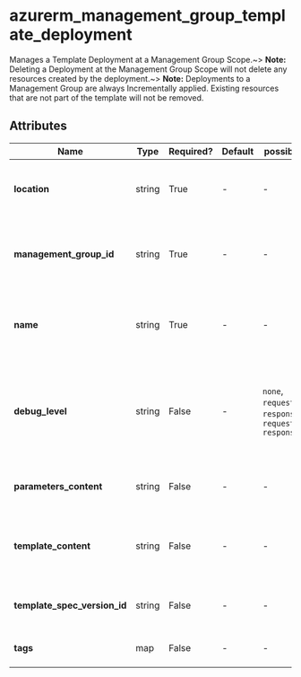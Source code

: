 # azurerm_management_group_template_deployment

Manages a Template Deployment at a Management Group Scope.~> **Note:** Deleting a Deployment at the Management Group Scope will not delete any resources created by the deployment.~> **Note:** Deployments to a Management Group are always Incrementally applied. Existing resources that are not part of the template will not be removed.

## Attributes

| Name | Type | Required? | Default  | possible values | Description |
| ---- | ---- | --------- | -------- | ----------- | ----------- |
| **location** | string | True | -  |  -  | The Azure Region where the Template should exist. Changing this forces a new Template to be created. | 
| **management_group_id** | string | True | -  |  -  | The ID of the Management Group to apply the Deployment Template to. Changing this forces a new resource to be created. | 
| **name** | string | True | -  |  -  | The name which should be used for this Template Deployment. Changing this forces a new Template Deployment to be created. | 
| **debug_level** | string | False | -  |  `none`, `requestContent`, `responseContent`, `requestContent, responseContent`  | The Debug Level which should be used for this Resource Group Template Deployment. Possible values are `none`, `requestContent`, `responseContent` and `requestContent, responseContent`. | 
| **parameters_content** | string | False | -  |  -  | The contents of the ARM Template parameters file - containing a JSON list of parameters. | 
| **template_content** | string | False | -  |  -  | The contents of the ARM Template which should be deployed into this Resource Group. Cannot be specified with `template_spec_version_id`. | 
| **template_spec_version_id** | string | False | -  |  -  | The ID of the Template Spec Version to deploy. Cannot be specified with `template_content`. | 
| **tags** | map | False | -  |  -  | A mapping of tags which should be assigned to the Template. | 

